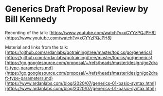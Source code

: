 # Generics Draft Proposal Review by Bill Kennedy

Recording of the talk:
[https://www.youtube.com/watch?v=xCYYzPQJPH8](https://www.youtube.com/watch?v=xCYYzPQJPH8)

Material and links from the talk:
[https://github.com/ardanlabs/gotraining/tree/master/topics/go/generics](https://github.com/ardanlabs/gotraining/tree/master/topics/go/generics)
[https://go.googlesource.com/proposal/+/refs/heads/master/design/go2draft-type-parameters.md](https://go.googlesource.com/proposal/+/refs/heads/master/design/go2draft-type-parameters.md)
[https://www.ardanlabs.com/blog/2020/07/generics-01-basic-syntax.html](https://www.ardanlabs.com/blog/2020/07/generics-01-basic-syntax.html)